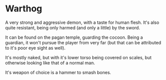 Warthog
=======

A very strong and aggressive demon, with a taste for human
flesh. It's also quite resistant, being only harmed (and
only a little) by the sword.

It can be found on the pagan temple, guarding the cocoon.
Being a guardian, it won't pursue the player from very far
(but that can be attributed to it's poor eye sight as well).

It's mostly naked, but with it's lower torso being covered
on scales, but otherwise looking like that of a normal man.

It's weapon of choice is a hammer to smash bones.
